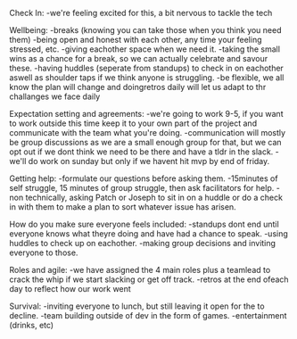 Check In:
-we're feeling excited for this, a bit nervous to tackle the tech

Wellbeing:
-breaks (knowing you can take those when you think you need them)
-being open and honest with each other, any time your feeling stressed, etc.
-giving eachother space when we need it.
-taking the small wins as a chance for a break, so we can actually celebrate and savour these.
-having huddles (seperate from standups) to check in on eachother aswell as shoulder taps if we think anyone is struggling.
-be flexible, we all know the plan will change and doingretros daily will let us adapt to thr challanges we face daily

Expectation setting and agreements:
-we're going to work 9-5, if you want to work outside this time keep it to your own part of the project and communicate with the team what you're doing.
-communication will mostly be group discussions as we are a small enough group for that, but we can opt out if we dont think we need to be there and have a tldr in the slack.
-we'll do work on sunday but only if we havent hit mvp by end of friday.

Getting help:
-formulate our questions before asking them.
-15minutes of self struggle, 15 minutes of group struggle, then ask facilitators for help.
-non technically, asking Patch or Joseph to sit in on a huddle or do a check in with them to make a plan to sort whatever issue has arisen.

How do you make sure everyone feels included:
-standups dont end until everyone knows what theyre doing and have had a chance to speak.
-using huddles to check up on eachother.
-making group decisions and inviting everyone to those.

Roles and agile:
-we have assigned the 4 main roles plus a teamlead to crack the whip if we start slacking or get off track.
-retros at the end ofeach day to reflect how our work went

Survival:
-inviting everyone to lunch, but still leaving it open for the to decline.
-team building outside of dev in the form of games.
-entertainment (drinks, etc)

